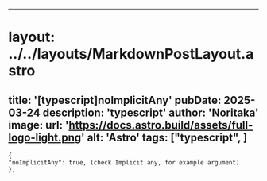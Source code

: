 
---
# layout: ../../layouts/MarkdownPostLayout.astro
title: '[typescript]noImplicitAny'
pubDate: 2025-03-24
description: 'typescript'
author: 'Noritaka'
image:
    url: 'https://docs.astro.build/assets/full-logo-light.png'
    alt: 'Astro'
tags: ["typescript", ]
---



```
{
"noImplicitAny": true, (check Implicit any, for example argument)
},
```
